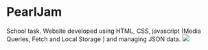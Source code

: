 # PearlJam
School task. Website developed using HTML, CSS, javascript (Media Queries, Fetch and Local Storage ) and managing JSON data.
![](https://raw.githubusercontent.com/lfgn84/lfgn84.github.io/master/img/Screenshot_2020-03-30%20Pearl%20Jam%20Fans.jpg)

